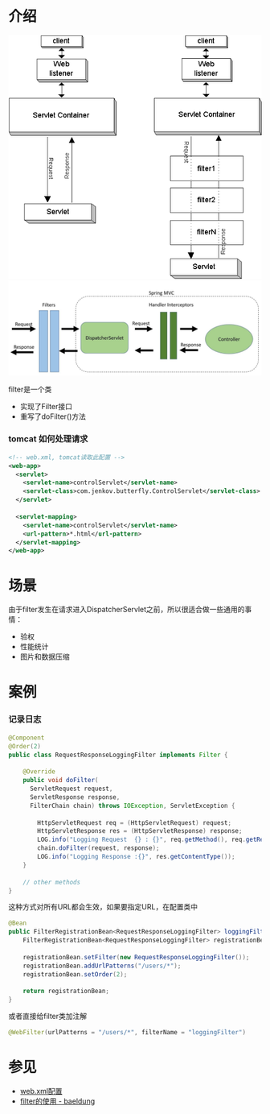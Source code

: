 # 介绍
![](../../images/java/filter.gif)
![](../../images/java/filter_interceptor.jpeg)

filter是一个类
- 实现了Filter接口
- 重写了doFilter()方法

### tomcat 如何处理请求
```xml
<!-- web.xml, tomcat读取此配置 -->
<web-app>
  <servlet>
    <servlet-name>controlServlet</servlet-name>
    <servlet-class>com.jenkov.butterfly.ControlServlet</servlet-class>
  </servlet>

  <servlet-mapping>
    <servlet-name>controlServlet</servlet-name>
    <url-pattern>*.html</url-pattern>
  </servlet-mapping>
</web-app>   
```

# 场景
由于filter发生在请求进入DispatcherServlet之前，所以很适合做一些通用的事情：
- 验权
- 性能统计
- 图片和数据压缩

# 案例
### 记录日志
```java
@Component
@Order(2)
public class RequestResponseLoggingFilter implements Filter {

    @Override
    public void doFilter(
      ServletRequest request, 
      ServletResponse response, 
      FilterChain chain) throws IOException, ServletException {
 
        HttpServletRequest req = (HttpServletRequest) request;
        HttpServletResponse res = (HttpServletResponse) response;
        LOG.info("Logging Request  {} : {}", req.getMethod(), req.getRequestURI());
        chain.doFilter(request, response);
        LOG.info("Logging Response :{}", res.getContentType());
    }

    // other methods
}
```
这种方式对所有URL都会生效，如果要指定URL，在配置类中
```java
@Bean
public FilterRegistrationBean<RequestResponseLoggingFilter> loggingFilter(){
    FilterRegistrationBean<RequestResponseLoggingFilter> registrationBean = new FilterRegistrationBean<>();
        
    registrationBean.setFilter(new RequestResponseLoggingFilter());
    registrationBean.addUrlPatterns("/users/*");
    registrationBean.setOrder(2);
        
    return registrationBean;    
}
```
或者直接给filter类加注解
```java
@WebFilter(urlPatterns = "/users/*", filterName = "loggingFilter")
```

# 参见
- [web.xml配置](https://segmentfault.com/a/1190000011404088)
- [filter的使用 - baeldung](https://www.baeldung.com/spring-boot-add-filter)